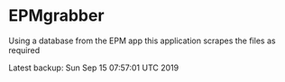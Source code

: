 # EPMgrabber
Using a database from the EPM app this application scrapes the files as required


Latest backup: Sun Sep 15 07:57:01 UTC 2019
